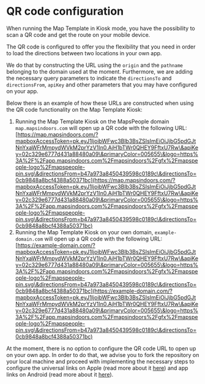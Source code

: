 # QR code configuration

When running the Map Template in Kiosk mode, you have the possibility to scan a QR code and get the route on your mobile device.

The QR code is configured to offer you the flexibility that you need in order to load the directions between two locations in your own app.

We do that by constructing the URL using the `origin` and the `pathname` belonging to the domain used at the moment. Furthermore, we are adding the necessary query parameters to indicate the `directionsTo` and `directionsFrom`, `apiKey` and other parameters that you may have configured on your app.

Below there is an example of how these URLs are constructed when using the QR code functionality on the Map Template Kiosk:

1. Running the Map Template Kiosk on the MapsPeople domain `map.mapsindoors.com` will open up a QR code with the following URL: [https://map.mapsindoors.com/?mapboxAccessToken=pk.eyJ1IjoibWFwc3Blb3BsZSIsImEiOiJjbG5pdGJtNnYxaWFrMmpydWVkM2prYzV1In0.AjH1bTWr0QHEY9FftxU7Rw\&apiKey=02c329e6777d431a88480a09\&primaryColor=005655\&logo=https%3A%2F%2Fapp.mapsindoors.com%2Fmapsindoors%2Fgfx%2Fmapspeople-logo%2Fmapspeople-pin.svg\&directionsFrom=b47a973a8450439598c0189c\&directionsTo=0cb9848a8bcf4388a50371bc](https://map.mapsindoors.com/?mapboxAccessToken=pk.eyJ1IjoibWFwc3Blb3BsZSIsImEiOiJjbG5pdGJtNnYxaWFrMmpydWVkM2prYzV1In0.AjH1bTWr0QHEY9FftxU7Rw\&apiKey=02c329e6777d431a88480a09\&primaryColor=005655\&logo=https%3A%2F%2Fapp.mapsindoors.com%2Fmapsindoors%2Fgfx%2Fmapspeople-logo%2Fmapspeople-pin.svg\&directionsFrom=b47a973a8450439598c0189c\&directionsTo=0cb9848a8bcf4388a50371bc)
2. Running the Map Template Kiosk on your own domain, `example-domain.com` will open up a QR code with the following URL: [https://example-domain.com/?mapboxAccessToken=pk.eyJ1IjoibWFwc3Blb3BsZSIsImEiOiJjbG5pdGJtNnYxaWFrMmpydWVkM2prYzV1In0.AjH1bTWr0QHEY9FftxU7Rw\&apiKey=02c329e6777d431a88480a09\&primaryColor=005655\&logo=https%3A%2F%2Fapp.mapsindoors.com%2Fmapsindoors%2Fgfx%2Fmapspeople-logo%2Fmapspeople-pin.svg\&directionsFrom=b47a973a8450439598c0189c\&directionsTo=0cb9848a8bcf4388a50371bc](https://example-domain.com/?mapboxAccessToken=pk.eyJ1IjoibWFwc3Blb3BsZSIsImEiOiJjbG5pdGJtNnYxaWFrMmpydWVkM2prYzV1In0.AjH1bTWr0QHEY9FftxU7Rw\&apiKey=02c329e6777d431a88480a09\&primaryColor=005655\&logo=https%3A%2F%2Fapp.mapsindoors.com%2Fmapsindoors%2Fgfx%2Fmapspeople-logo%2Fmapspeople-pin.svg\&directionsFrom=b47a973a8450439598c0189c\&directionsTo=0cb9848a8bcf4388a50371bc)

At the moment, there is no option to configure the QR code URL to open up on your own app. In order to do that, we advise you to fork the repository on your local machine and proceed with implementing the necessary steps to configure the universal links on Apple (read more about it [here](https://developer.apple.com/ios/universal-links/)) and app links on Android (read more about it [here](https://developer.android.com/training/app-links)).
